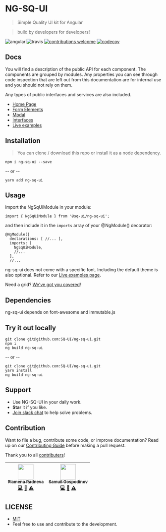 # NG-SQ-UI

> Simple Quality UI kit for Angular

> build by developers for developers!

![angular](https://badge.fury.io/js/angular.svg)
![travis](https://travis-ci.com/SQ-UI/ng-sq-ui.svg?branch=master)
[![contributions welcome](https://img.shields.io/badge/issues-welcome-brightgreen.svg?style=flat)](https://github.com/SQ-UI/ng-sq-ui/issues)
[![codecov](https://codecov.io/gh/SQ-UI/ng-sq-ui/branch/master/graph/badge.svg)](https://codecov.io/gh/SQ-UI/ng-sq-ui)

## Docs

You will find a description of the public API for each component.
The components are grouped by modules. Any properties you can see through code inspection that are left out from this documentation are for internal use and you should not rely on them.

Any types of public interfaces and services are also included.

- [Home Page](https://sq-ui.github.io/ng-sq-ui)
- [Form Elements](https://sq-ui.github.io/ng-sq-ui/#/form-elements-module)
- [Modal](https://sq-ui.github.io/ng-sq-ui/#/modal-module)
- [Interfaces](https://sq-ui.github.io/ng-sq-ui/#/interfaces)
- [Live examples](https://ng-sq-ui-examples.surge.sh)

## Installation

> You can clone / download this repo or install it as a node dependency.

```
npm i ng-sq-ui --save
```

-- or --

```
yarn add ng-sq-ui
```

## Usage

Import the NgSqUiModule in your module:
```
import { NgSqUiModule } from '@sq-ui/ng-sq-ui';
```
and then include it in the `imports` array of your @NgModule() decorator: 

```
@NgModule({
  declarations: [ //... ],
  imports: [
    NgSqUiModule,
    //...
  ],
  //...
```

ng-sq-ui does not come with a specific font. Including the default theme is also optional. Refer to our [Live examples page](https://ng-sq-ui-examples.surge.sh).

Need a grid? [We've got you covered](https://sq-ui.github.io/sq-grid/)!

## Dependencies

ng-sq-ui depends on font-awesome and immutable.js

## Try it out locally

```
git clone git@github.com:SQ-UI/ng-sq-ui.git
npm i
ng build ng-sq-ui
```

-- or --

```
git clone git@github.com:SQ-UI/ng-sq-ui.git
yarn install
ng build ng-sq-ui
```

## Support

- Use NG-SQ-UI in your daily work.
- **Star** it if you like.
- [Join slack chat](https://join.slack.com/t/ng-sq-ui/shared_invite/enQtNDE2NDQxMjA4NzU4LTNiOWZjMGU5Mzc1N2NiMjRkMjJlM2U5OWY4ZGUyOWNjNjFmY2EyMzQ0Zjg0Mjk5OTE4MGUyMjQwMmU3NDI2Yzg) to help solve problems.

## Contribution

Want to file a bug, contribute some code, or improve documentation? Read up on our [Contributing Guide](CONTRIBUTING.md) before making a pull request.

Thank you to all <a href="https://github.com/sq-ui/ng-sq-ui/graphs/contributors">contributers</a>!

| [<img src="https://avatars2.githubusercontent.com/u/41083417?s=60&v=4" width="50px;"/><br /><sub><b>Plamena Radneva</b></sub>](https://github.com/ardentia)<br />[💻](https://github.com/SQ-UI/ng-sq-ui/commits?author=ardentia 'Code') [📖](https://github.com/SQ-UI/ng-sq-ui/commits?author=ardentia 'Documentation') [⚠️](https://github.com/SQ-UI/ng-sq-ui/commits?author=ardentia 'Tests') | [<img src="https://avatars0.githubusercontent.com/u/797921?s=60&v=4" width="50px;"/><br /><sub><b>Samuil Gospodinov</b></sub>](https://github.com/samuil4)<br />[💻](https://github.com/SQ-UI/ng-sq-ui/commits?author=samuil4 'Code') [📖](https://github.com/SQ-UI/ng-sq-ui/commits?author=samuil4 'Documentation') [⚠️](https://github.com/SQ-UI/ng-sq-ui/commits?author=samuil4 'Tests') |
| :---------------------------------------------------------------------------------------------------------------------------------------------------------------------------------------------------------------------------------------------------------------------------------------------------------------------------------------------------------------------------------------------: | :-----------------------------------------------------------------------------------------------------------------------------------------------------------------------------------------------------------------------------------------------------------------------------------------------------------------------------------------------------------------------------------------: |


## LICENSE

- [MIT](http://opensource.org/licenses/MIT)
- Feel free to use and contribute to the development.

